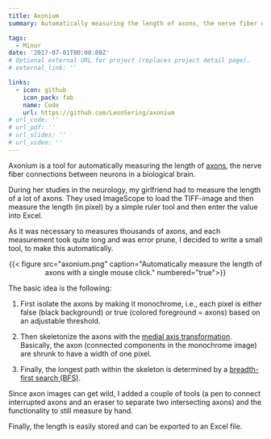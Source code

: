 ```yaml
---
title: Axonium
summary: Automatically measuring the length of axons, the nerve fiber connections between neurons in a biological brain.

tags:
  - Minor
date: '2017-07-01T00:00:00Z'
# Optional external URL for project (replaces project detail page).
# external_link: ''

links:
  - icon: github
    icon_pack: fab
    name: Code
    url: https://github.com/LeonSering/axonium
# url_code: ''
# url_pdf: ''
# url_slides: ''
# url_video: ''
---
```

Axonium is a tool for automatically measuring the length of [axons](https://en.wikipedia.org/wiki/Axon),
the nerve fiber connections between neurons in a biological brain.

During her studies in the neurology, my girlfriend had to measure the length of a lot of axons.
They used ImageScope to load the TIFF-image and then measure the length (in pixel) by a simple ruler
tool and then enter the value into Excel.

As it was necessary to measures thousands of axons, and each measurement took quite long and was error prune,
I decided to write a small tool, to make this automatically.

<center>{{< figure src="axonium.png" caption="Automatically measure the length of axons with a single mouse click." numbered="true">}}</center>


The basic idea is the following:

1. First isolate the axons by making it monochrome, i.e., each pixel is either false (black background) or true
(colored foreground = axons) based on an adjustable threshold.

2. Then skeletonize the axons with the [medial axis transformation](https://scikit-image.org/docs/stable/api/skimage.morphology.html#skimage.morphology.medial_axis).
Basically, the axon (connected components in the monochrome image) are shrunk to have a width of one pixel.

3. Finally, the longest path within the skeleton is determined by a [breadth-first search (BFS)](https://en.wikipedia.org/wiki/Breadth-first_search).


Since axon images can get wild, I added a couple of tools (a pen to connect interrupted axons and an eraser to
separate two intersecting axons) and the functionality to still measure by hand.

Finally, the length is easily stored and can be exported to an Excel file.
